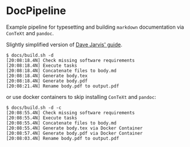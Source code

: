 # DocPipeline

Example pipeline for typesetting and building `markdown` documentation via `ConTeXt` and `pandoc`.

Slightly simplified version of [Dave Jarvis' guide](https://dave.autonoma.ca/blog/2019/05/22/typesetting-markdown-part-1/).

```shell
$ docs/build.sh -d
[20:08:18.4N] Check missing software requirements
[20:08:18.4N] Execute tasks
[20:08:18.4N] Concatenate files to body.md
[20:08:18.4N] Generate body.tex
[20:08:18.4N] Generate body.pdf
[20:08:21.4N] Rename body.pdf to output.pdf
```

or use docker containers to skip installing `ConTeXt` and `pandoc`:

```shell
$ docs/build.sh -d -c
[20:08:55.4N] Check missing software requirements
[20:08:55.4N] Execute tasks
[20:08:55.4N] Concatenate files to body.md
[20:08:55.4N] Generate body.tex via Docker Container
[20:08:57.4N] Generate body.pdf via Docker Container
[20:08:03.4N] Rename body.pdf to output.pdf
```
